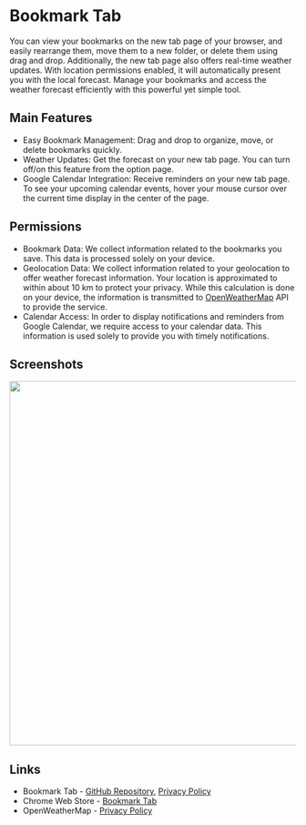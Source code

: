 # Bookmark Tab

You can view your bookmarks on the new tab page of your browser, and easily rearrange them, move them to a new folder, or delete them using drag and drop. Additionally, the new tab page also offers real-time weather updates. With location permissions enabled, it will automatically present you with the local forecast. Manage your bookmarks and access the weather forecast efficiently with this powerful yet simple tool.

## Main Features
- Easy Bookmark Management: Drag and drop to organize, move, or delete bookmarks quickly.
- Weather Updates: Get the forecast on your new tab page. You can turn off/on this feature from the option page.
- Google Calendar Integration: Receive reminders on your new tab page. To see your upcoming calendar events, hover your mouse cursor over the current time display in the center of the page.

## Permissions
- Bookmark Data: We collect information related to the bookmarks you save. This data is processed solely on your device.
- Geolocation Data: We collect information related to your geolocation to offer weather forecast information. Your location is approximated to within about 10 km to protect your privacy. While this calculation is done on your device, the information is transmitted to [OpenWeatherMap](https://openweathermap.org/) API to provide the service.
- Calendar Access: In order to display notifications and reminders from Google Calendar, we require access to your calendar data. This information is used solely to provide you with timely notifications.

## Screenshots
<img width="640" src="https://github.com/kangwooklee29/bookmark-tab/assets/141019638/37f81d40-e0c1-47ab-baa4-06fae73c4b72">

## Links
- Bookmark Tab - [GitHub Repository](https://github.com/kangwooklee29/bookmark-tab), [Privacy Policy](docs/privacy.html)
- Chrome Web Store - [Bookmark Tab](https://chrome.google.com/webstore/detail/bookmark-tab/lhjdhaialhgbiopcdghljjiibpebhmhc)
- OpenWeatherMap - [Privacy Policy](https://openweather.co.uk/privacy-policy)
